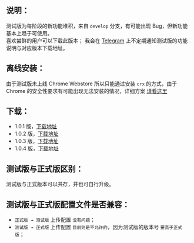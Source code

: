 说明：
---

测试版为每阶段的新功能堆积，来自 `develop` 分支，有可能出现 Bug，但新功能基本上趋于可使用。  
喜欢尝鲜的用户可以下载此版本；
我会在 [Telegram](https://t.me/simpread) 上不定期通知测试版的功能说明与对应版本下载地址。  

离线安装：
---

由于测试版未上线 Chrome Webstore 所以只能通过安装 `crx` 的方式，由于 Chrome 的安全性要求有可能出现无法安装的情况，详细方案 [请看这里](https://github.com/Kenshin/simpread/wiki/%E5%85%A5%E9%97%A8%E6%8C%87%E5%8D%97%EF%BC%88-%E6%93%8D%E4%BD%9C%E6%8C%87%E5%BC%95-%EF%BC%89#%E7%A6%BB%E7%BA%BF%E5%AE%89%E8%A3%85)

下载：
---

- 1.0.1 版，[下载地址](http://ksria.com/simpread/beta/1.0.1/simpread.crx) 
- 1.0.2 版，[下载地址](http://ksria.com/simpread/beta/1.0.2/simpread.crx) 
- 1.0.3 版，[下载地址](http://ksria.com/simpread/beta/1.0.3/simpread.crx) 
- 1.0.4 版，[下载地址](http://ksria.com/simpread/beta/1.0.4/simpread.crx) 

测试版与正式版区别：
---

测试版与正式版本可以共存，并也可自行升级。

测试版与正式版配置文件是否兼容：
---

- `正式版 → 测试版` 上传配置 `没有问题`；
- `测试版 → 正式版` 上传配置 `目前则是不允许的`，因为测试版的版本号 `要高于正式版`；